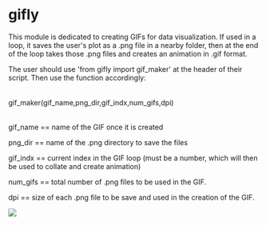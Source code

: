 # gifly

This module is dedicated to creating GIFs for data visualization. If used in a loop, it saves the user's plot as a .png file in a nearby folder, then at the end of the loop takes those .png files and creates an animation in .gif format.

The user should use 'from gifly import gif_maker' at the header of their script. Then use the function accordingly:

######

gif_maker(gif_name,png_dir,gif_indx,num_gifs,dpi)

######

gif_name == name of the GIF once it is created

png_dir == name of the .png directory to save the files

gif_indx == current index in the GIF loop (must be a number, which will then be used to collate and create animation)

num_gifs == total number of .png files to be used in the GIF.

dpi == size of each .png file to be save and used in the creation of the GIF.

<img src="https://github.com/engineersportal/gifly/blob/master/wind_turbine_dist.gif"/>
